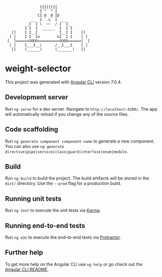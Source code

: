 ```
                {{{{{{{{
                I ^  ^ I
               CI @  @ ID
            __  I  .L  I  __       
          _I  I \  ~~  / I  I_
         I I  I  ______  I  I I
   []    I I__I          I__I I    []
  [ ]    I I  Io        oI  I I    [ ]
 [  ]======OOOO==========OOOO======[  ]
  [ ]    I___I__\      /__I___I    [ ]
   []    (______)      (_______)   []
```
# weight-selector

This project was generated with [Angular CLI](https://github.com/angular/angular-cli) version 7.0.4.

## Development server

Run `ng serve` for a dev server. Navigate to `http://localhost:4200/`. The app will automatically reload if you change any of the source files.

## Code scaffolding

Run `ng generate component component-name` to generate a new component. You can also use `ng generate directive|pipe|service|class|guard|interface|enum|module`.

## Build

Run `ng build` to build the project. The build artifacts will be stored in the `dist/` directory. Use the `--prod` flag for a production build.

## Running unit tests

Run `ng test` to execute the unit tests via [Karma](https://karma-runner.github.io).

## Running end-to-end tests

Run `ng e2e` to execute the end-to-end tests via [Protractor](http://www.protractortest.org/).

## Further help

To get more help on the Angular CLI use `ng help` or go check out the [Angular CLI README](https://github.com/angular/angular-cli/blob/master/README.md).
